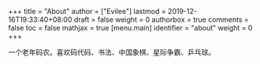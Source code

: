 +++
title = "About"
author = ["Evilee"]
lastmod = 2019-12-16T19:33:40+08:00
draft = false
weight = 0
authorbox = true
comments = false
toc = false
mathjax = true
[menu.main]
  identifier = "about"
  weight = 0
+++

一个老年码农。喜欢码代码、书法、中国象棋、星际争霸、乒乓球。
